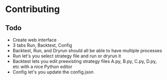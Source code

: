 # Contributing

## Todo

- Create web interface
- 3 tabs Run, Backtest, Config
- Backtest, Run, and Dryrun should all be able to have multiple processes
- Run let's you select strategy file and run or dryrun it
- Backtest lets you edit preexisting strategy files A.py, B.py, C.py, D.py, etc with a nice Python editor
- Config let's you update the config.json
